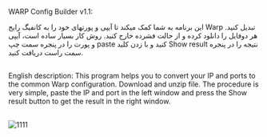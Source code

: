 WARP Config Builder v1.1:

این برنامه به شما کمک میکند تا آیپی و پورتهای خود را به کانفیگ رایج Warp تبدیل کنید.
هر دوفایل را دانلود کرده و از حالت فشرده خارج کنید. روش کار بسیار ساده است، آیپی و پورت را در پنجره سمت چپ paste کنید و با زدن کلید Show result نتیجه را در پنجره سمت راست دریافت کنید.
##
English description:
This program helps you to convert your IP and ports to the common Warp configuration.
Download and unzip file. The procedure is very simple, paste the IP and port in the left window and press the Show result button to get the result in the right window.
##
![1111](https://github.com/bin1zone/WARP-Config-Builder/assets/164546270/3f32775d-d82d-4e83-8cc1-b9b24f3849c7)
